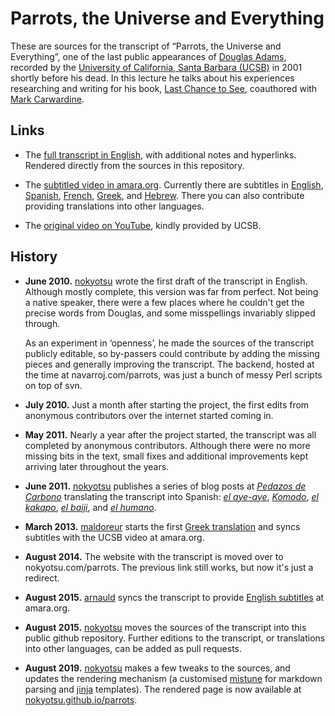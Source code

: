 # Parrots, the Universe and Everything

These are sources for the transcript of “Parrots, the Universe and Everything”, one of
the last public appearances of [Douglas Adams][], recorded by the [University of
California, Santa Barbara (UCSB)][UCSB] in 2001 shortly before his dead.
In this lecture he talks about his experiences researching and writing for his book,
[Last Chance to See][], coauthored with [Mark Carwardine][].

[Douglas Adams]: https://en.wikipedia.org/wiki/Douglas_Adams
[UCSB]: https://www.ucsb.edu/
[Last Chance to See]: https://en.wikipedia.org/wiki/Last_Chance_to_See
[Mark Carwardine]: https://en.wikipedia.org/wiki/Mark_Carwardine

## Links

* The [full transcript in English](https://nokyotsu.github.io/parrots/), with
  additional notes and hyperlinks. Rendered directly from the sources in this
  repository.

* The [subtitled video in amara.org][subs]. Currently there are subtitles in
  [English][subs_en], [Spanish][subs_es], [French][subs_fr], [Greek][subs_el],
  and [Hebrew][subs_he].
  There you can also contribute providing translations into other languages.

* The [original video on YouTube][video], kindly provided by UCSB.

[subs]: https://amara.org/en/videos/yoedZnaqoAov/info/douglas-adams-parrots-the-universe-and-everything/
[subs_en]: https://amara.org/en/videos/yoedZnaqoAov/en/
[subs_es]: https://amara.org/en/videos/yoedZnaqoAov/es/
[subs_fr]: https://amara.org/en/videos/yoedZnaqoAov/fr/
[subs_el]: https://amara.org/en/videos/yoedZnaqoAov/el/
[subs_he]: https://amara.org/en/videos/yoedZnaqoAov/he/
[video]: https://www.youtube.com/watch?v=_ZG8HBuDjgc

## History

* **June 2010.** [nokyotsu][] wrote the first draft of the transcript in English.
  Although mostly complete, this version was far from perfect. Not being a native
  speaker, there were a few places where he couldn't get the precise words from Douglas,
  and some misspellings invariably slipped through.

  As an experiment in ‘openness’, he made the sources of the transcript publicly
  editable, so by-passers could contribute by adding the missing pieces and generally
  improving the transcript. The backend, hosted at the time at navarroj.com/parrots,
  was just a bunch of messy Perl scripts on top of svn.

* **July 2010.** Just a month after starting the project, the first edits from anonymous
  contributors over the internet started coming in.

* **May 2011.** Nearly a year after the project started, the transcript was all completed
  by anonymous contributors. Although there were no more missing bits in the text, small
  fixes and additional improvements kept arriving later throughout the years.

* **June 2011.** [nokyotsu][] publishes a series of blog posts at
  [*Pedazos de Carbono*](https://pedazosdecarbono.blogspot.com/) translating the
  transcript into Spanish:
  [*el aye-aye*](https://pedazosdecarbono.blogspot.com/2011/06/loros-el-universo-y-todo-el-aye-aye.html),
  [*Komodo*](https://pedazosdecarbono.blogspot.com/2011/06/loros-el-universo-y-todo-komodo.html),
  [*el kakapo*](https://pedazosdecarbono.blogspot.com/2011/06/loros-el-universo-y-todo-el-kakapo.html),
  [*el baiji*](https://pedazosdecarbono.blogspot.com/2011/06/loros-el-universo-y-todo-el-kakapo.html), and
  [*el humano*](https://pedazosdecarbono.blogspot.com/2011/07/loros-el-universo-y-todo-el-humano.html).

* **March 2013.** [maldoreur][] starts the first [Greek translation][subs_el] and syncs
  subtitles with the UCSB video at amara.org.

* **August 2014.** The website with the transcript is moved over to nokyotsu.com/parrots.
  The previous link still works, but now it's just a redirect.

* **August 2015.** [arnauld][] syncs the transcript to provide [English subtitles][subs_en]
  at amara.org.

* **August 2015.** [nokyotsu][] moves the sources of the transcript into this public
  github repository. Further editions to the transcript, or translations into other
  languages, can be added as pull requests.

* **August 2019.** [nokyotsu][] makes a few tweaks to the sources, and updates
  the rendering mechanism (a customised [mistune][] for markdown parsing and
  [jinja][] templates). The rendered page is now available at
  [nokyotsu.github.io/parrots](https://nokyotsu.github.io/parrots/).


[nokyotsu]: https://github.com/nokyotsu
[maldoreur]: https://amara.org/en/profiles/profile/91116/
[arnauld]: https://amara.org/en/profiles/profile/390531/
[mistune]: https://mistune.readthedocs.io/
[jinja]: https://jinja.palletsprojects.com/
